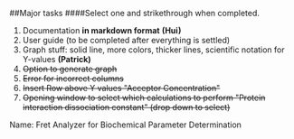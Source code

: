 ##Major tasks 
####Select one and strikethrough when completed.

1. Documentation **in markdown format**  **(Hui)**
1. User guide (to be completed after everything is settled)
1. Graph stuff: solid line, more colors, thicker lines, scientific notation for Y-values **(Patrick)**
1. ~~Option to generate graph~~
1. ~~Error for incorrect columns~~
1. ~~Insert Row above Y values "Acceptor Concentration"~~
1. ~~Opening window to select which calculations to perform "Protein interaction dissociation constant" (drop down to select)~~



Name: Fret Analyzer for Biochemical Parameter Determination
